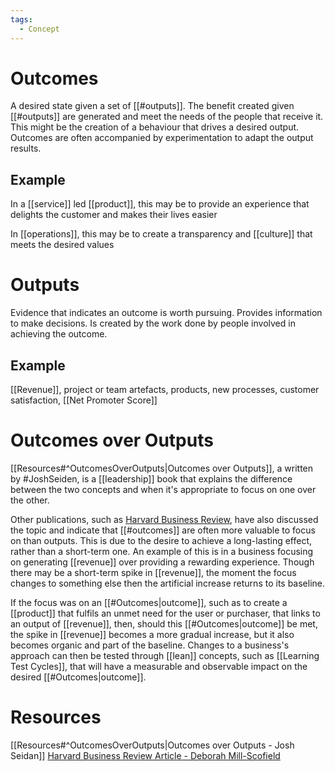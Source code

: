 ```yaml
---
tags:
  - Concept
---
```

# Outcomes
A desired state given a set of [[#outputs]]. The benefit created given [[#outputs]] are generated and meet the needs of the people that receive it. This might be the creation of a behaviour that drives a desired output. Outcomes are often accompanied by experimentation to adapt the output results.
## Example
In a [[service]] led [[product]], this may be to provide an experience that delights the customer and makes their lives easier

In [[operations]], this may be to create a transparency and [[culture]] that meets the desired values
# Outputs
Evidence that indicates an outcome is worth pursuing. Provides information to make decisions. Is created by the work done by people involved in achieving the outcome.
## Example
[[Revenue]], project or team artefacts, products, new processes, customer satisfaction, [[Net Promoter Score]]
# Outcomes over Outputs
[[Resources#^OutcomesOverOutputs|Outcomes over Outputs]], a written by #JoshSeiden, is a [[leadership]] book that explains the difference between the two concepts and when it's appropriate to focus on one over the other.

Other publications, such as [Harvard Business Review](https://hbr.org/2012/11/its-not-just-semantics-managing-outcomes), have also discussed the topic and indicate that [[#outcomes]] are often more valuable to focus on than outputs. This is due to the desire to achieve a long-lasting effect, rather than a short-term one. An example of this is in a business focusing on generating [[revenue]] over providing a rewarding experience. Though there may be a short-term spike in [[revenue]], the moment the focus changes to something else then the artificial increase returns to its baseline.

If the focus was on an [[#Outcomes|outcome]], such as to create a [[product]] that fulfils an unmet need for the user or purchaser, that links to an output of [[revenue]], then, should this [[#Outcomes|outcome]] be met, the spike in [[revenue]] becomes a more gradual increase, but it also becomes organic and part of the baseline. Changes to a business's approach can then be tested through [[lean]] concepts, such as [[Learning Test Cycles]], that will have a measurable and observable impact on the desired [[#Outcomes|outcome]].
# Resources
[[Resources#^OutcomesOverOutputs|Outcomes over Outputs - Josh Seidan]]
[Harvard Business Review Article - Deborah Mill-Scofield](https://hbr.org/2012/11/its-not-just-semantics-managing-outcomes)